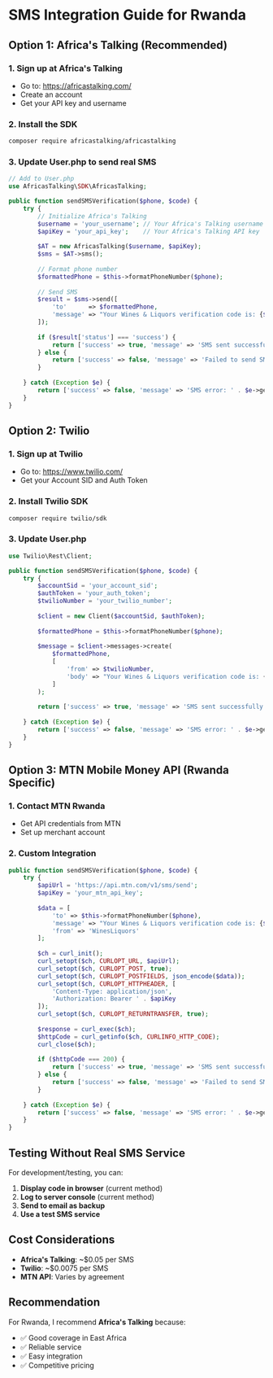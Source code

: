 # SMS Integration Guide for Rwanda

## Option 1: Africa's Talking (Recommended)

### 1. Sign up at Africa's Talking
- Go to: https://africastalking.com/
- Create an account
- Get your API key and username

### 2. Install the SDK
```bash
composer require africastalking/africastalking
```

### 3. Update User.php to send real SMS

```php
// Add to User.php
use AfricasTalking\SDK\AfricasTalking;

public function sendSMSVerification($phone, $code) {
    try {
        // Initialize Africa's Talking
        $username = 'your_username'; // Your Africa's Talking username
        $apiKey = 'your_api_key';    // Your Africa's Talking API key
        
        $AT = new AfricasTalking($username, $apiKey);
        $sms = $AT->sms();
        
        // Format phone number
        $formattedPhone = $this->formatPhoneNumber($phone);
        
        // Send SMS
        $result = $sms->send([
            'to'      => $formattedPhone,
            'message' => "Your Wines & Liquors verification code is: {$code}. Valid for 15 minutes."
        ]);
        
        if ($result['status'] === 'success') {
            return ['success' => true, 'message' => 'SMS sent successfully'];
        } else {
            return ['success' => false, 'message' => 'Failed to send SMS'];
        }
        
    } catch (Exception $e) {
        return ['success' => false, 'message' => 'SMS error: ' . $e->getMessage()];
    }
}
```

## Option 2: Twilio

### 1. Sign up at Twilio
- Go to: https://www.twilio.com/
- Get your Account SID and Auth Token

### 2. Install Twilio SDK
```bash
composer require twilio/sdk
```

### 3. Update User.php

```php
use Twilio\Rest\Client;

public function sendSMSVerification($phone, $code) {
    try {
        $accountSid = 'your_account_sid';
        $authToken = 'your_auth_token';
        $twilioNumber = 'your_twilio_number';
        
        $client = new Client($accountSid, $authToken);
        
        $formattedPhone = $this->formatPhoneNumber($phone);
        
        $message = $client->messages->create(
            $formattedPhone,
            [
                'from' => $twilioNumber,
                'body' => "Your Wines & Liquors verification code is: {$code}. Valid for 15 minutes."
            ]
        );
        
        return ['success' => true, 'message' => 'SMS sent successfully'];
        
    } catch (Exception $e) {
        return ['success' => false, 'message' => 'SMS error: ' . $e->getMessage()];
    }
}
```

## Option 3: MTN Mobile Money API (Rwanda Specific)

### 1. Contact MTN Rwanda
- Get API credentials from MTN
- Set up merchant account

### 2. Custom Integration
```php
public function sendSMSVerification($phone, $code) {
    try {
        $apiUrl = 'https://api.mtn.com/v1/sms/send';
        $apiKey = 'your_mtn_api_key';
        
        $data = [
            'to' => $this->formatPhoneNumber($phone),
            'message' => "Your Wines & Liquors verification code is: {$code}",
            'from' => 'WinesLiquors'
        ];
        
        $ch = curl_init();
        curl_setopt($ch, CURLOPT_URL, $apiUrl);
        curl_setopt($ch, CURLOPT_POST, true);
        curl_setopt($ch, CURLOPT_POSTFIELDS, json_encode($data));
        curl_setopt($ch, CURLOPT_HTTPHEADER, [
            'Content-Type: application/json',
            'Authorization: Bearer ' . $apiKey
        ]);
        curl_setopt($ch, CURLOPT_RETURNTRANSFER, true);
        
        $response = curl_exec($ch);
        $httpCode = curl_getinfo($ch, CURLINFO_HTTP_CODE);
        curl_close($ch);
        
        if ($httpCode === 200) {
            return ['success' => true, 'message' => 'SMS sent successfully'];
        } else {
            return ['success' => false, 'message' => 'Failed to send SMS'];
        }
        
    } catch (Exception $e) {
        return ['success' => false, 'message' => 'SMS error: ' . $e->getMessage()];
    }
}
```

## Testing Without Real SMS Service

For development/testing, you can:

1. **Display code in browser** (current method)
2. **Log to server console** (current method)
3. **Send to email as backup**
4. **Use a test SMS service**

## Cost Considerations

- **Africa's Talking**: ~$0.05 per SMS
- **Twilio**: ~$0.0075 per SMS
- **MTN API**: Varies by agreement

## Recommendation

For Rwanda, I recommend **Africa's Talking** because:
- ✅ Good coverage in East Africa
- ✅ Reliable service
- ✅ Easy integration
- ✅ Competitive pricing


